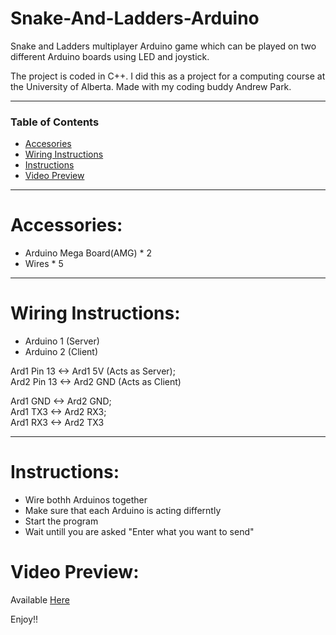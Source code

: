 # Snake-And-Ladders-Arduino
Snake and Ladders multiplayer Arduino game which can be played on two different Arduino boards using LED and joystick.

The project is coded in C++. I did this as a project for a computing course at the University of Alberta. Made with my coding buddy Andrew Park.

---

### Table of Contents
* [Accesories](#accesories)
* [Wiring Instructions](#wiring-instructions)
* [Instructions](#instruction)
* [Video Preview](#video-preview)

---

# Accessories: 

- Arduino Mega Board(AMG) * 2
- Wires * 5

---

# Wiring Instructions:

- Arduino 1 (Server)
- Arduino 2 (Client)

Ard1 Pin 13 <-> Ard1 5V (Acts as Server);  
Ard2 Pin 13 <-> Ard2 GND (Acts as Client)  

Ard1 GND <-> Ard2 GND;  
Ard1 TX3 <-> Ard2 RX3;  
Ard1 RX3 <-> Ard2 TX3  

---

# Instructions:

- Wire bothh Arduinos together
- Make sure that each Arduino is acting differntly
- Start the program
- Wait untill you are asked "Enter what you want to send"

# Video Preview:

Available [Here](https://www.youtube.com/watch?v=peyYehICWgo&t=13s&frags=pl%2Cwn)

Enjoy!!
